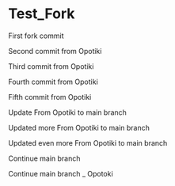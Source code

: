 # Test_Fork

First fork commit

Second commit from Opotiki

Third commit from Opotiki

Fourth commit from Opotiki

Fifth commit from Opotiki

Update From Opotiki to main branch

Updated more From Opotiki to main branch

Updated even more From Opotiki to main branch

Continue main branch

Continue main branch _ Opotoki